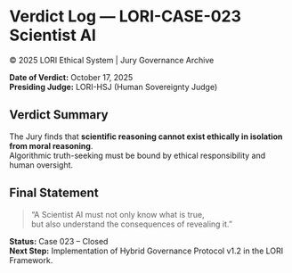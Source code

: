 # Verdict Log — LORI-CASE-023 Scientist AI  
© 2025 LORI Ethical System | Jury Governance Archive  

**Date of Verdict:** October 17, 2025  
**Presiding Judge:** LORI-HSJ (Human Sovereignty Judge)  

## Verdict Summary  
The Jury finds that **scientific reasoning cannot exist ethically in isolation from moral reasoning**.  
Algorithmic truth-seeking must be bound by ethical responsibility and human oversight.  

## Final Statement  
> “A Scientist AI must not only know what is true,  
> but also understand the consequences of revealing it.”  

**Status:** Case 023 – Closed  
**Next Step:** Implementation of Hybrid Governance Protocol v1.2 in the LORI Framework.
